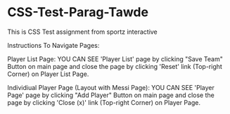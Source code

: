 # CSS-Test-Parag-Tawde
This is CSS Test assignment from sportz interactive

Instructions To Navigate Pages:

Player List Page:
YOU CAN SEE 'Player List' page by clicking "Save Team" Button on main page and close the page by clicking 'Reset' link (Top-right Corner) on Player List Page.

Individiual Player Page (Layout with Messi Page):
YOU CAN SEE 'Player Page' page by clicking "Add Player" Button on main page and close the page by clicking 'Close (x)' link (Top-right Corner) on Player Page.
